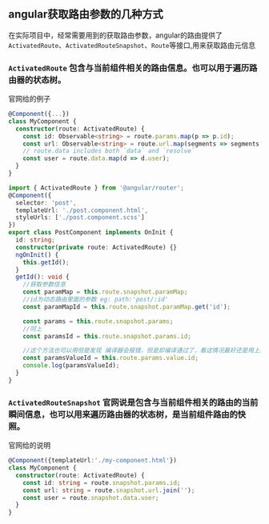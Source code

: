 ## angular获取路由参数的几种方式

在实际项目中，经常需要用到的获取路由参数，angular的路由提供了`ActivatedRoute`、`ActivatedRouteSnapshot`、`Route`等接口,用来获取路由元信息


### `ActivatedRoute` 包含与当前组件相关的路由信息。也可以用于遍历路由器的状态树。
官网给的例子
```ts
@Component({...})
class MyComponent {
  constructor(route: ActivatedRoute) {
    const id: Observable<string> = route.params.map(p => p.id);
    const url: Observable<string> = route.url.map(segments => segments.join(''));
    // route.data includes both `data` and `resolve`
    const user = route.data.map(d => d.user);
  }
}
```

```ts
import { ActivatedRoute } from '@angular/router';
@Component({
  selector: 'post',
  templateUrl: './post.component.html',
  styleUrls: ['./post.component.scss']
})
export class PostComponent implements OnInit {
  id: string;
  constructor(private route: ActivatedRoute) {}
  ngOnInit() {
    this.getId();
  }
  getId(): void {
    //获取参数信息
    const paramMap = this.route.snapshot.paramMap;
    //id为动态路由里面的参数 eg: path:'post/:id'
    const paramMapId = this.route.snapshot.paramMap.get('id');

    const params = this.route.snapshot.params;
    //同上
    const paramsId = this.route.snapshot.params.id;

    //这个方法也可以用但是发现 编译器会报错，但是却编译通过了，看这情况最好还是用上面的几种方法。
    const paramsValueId = this.route.params.value.id;
    console.log(paramsValueId);
  }
}
```

### `ActivatedRouteSnapshot` 官网说是包含与当前组件相关的路由的当前瞬间信息，也可以用来遍历路由器的状态树，是当前组件路由的快照。
官网给的说明
```ts
@Component({templateUrl:'./my-component.html'})
class MyComponent {
  constructor(route: ActivatedRoute) {
    const id: string = route.snapshot.params.id;
    const url: string = route.snapshot.url.join('');
    const user = route.snapshot.data.user;
  }
}
```

